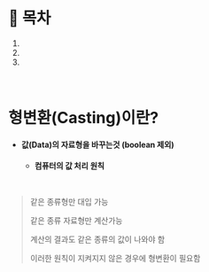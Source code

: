 # 🔖  목차

1.
2.
3.

<br/>

# 형변환(Casting)이란?

- #### 값(Data)의 자료형을 바꾸는것 (boolean 제외)

  - **컴퓨터의 값 처리 원칙** 

<br/>


  > 같은 종류형만 대입 가능
  > 
  > 같은 종류 자료형만 계산가능
  > 
  > 계산의 결과도 같은 종류의 값이 나와야 함
  > 
  > 이러한 원칙이 지켜지지 않은 경우에 형변환이 필요함

<br/>





